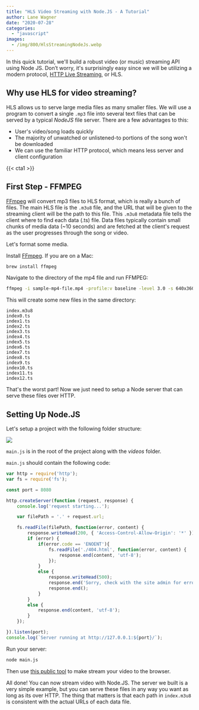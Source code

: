 ```yaml
---
title: "HLS Video Streaming with Node.JS - A Tutorial"
author: Lane Wagner
date: "2020-07-28"
categories: 
  - "javascript"
images:
  - /img/800/HlsStreamingNodeJs.webp
---
```


In this quick tutorial, we'll build a robust video (or music) streaming API using Node JS. Don’t worry, it's surprisingly easy since we will be utilizing a modern protocol, [HTTP Live Streaming](https://en.wikipedia.org/wiki/HTTP_Live_Streaming), or HLS.

## Why use HLS for video streaming?

HLS allows us to serve large media files as many smaller files. We will use a program to convert a single `.mp3` file into several text files that can be served by a typical _NodeJS_ file server. There are a few advantages to this:

- User's video/song loads quickly
- The majority of unwatched or unlistened-to portions of the song won't be downloaded
- We can use the familiar HTTP protocol, which means less server and client configuration

{{< cta1 >}}

## First Step - FFMPEG

[FFmpeg](https://www.ffmpeg.org/) will convert mp3 files to HLS format, which is really a bunch of files. The main HLS file is the `.m3u8` file, and the URL that will be given to the streaming client will be the path to this file. This `.m3u8` metadata file tells the client where to find each data (.ts) file. Data files typically contain small chunks of media data (~10 seconds) and are fetched at the client's request as the user progresses through the song or video.

Let's format some media.

Install [FFmpeg](https://www.ffmpeg.org/). If you are on a Mac:

```bash
brew install ffmpeg
```

Navigate to the directory of the mp4 file and run FFMPEG:

```bash
ffmpeg -i sample-mp4-file.mp4 -profile:v baseline -level 3.0 -s 640x360 -start_number 0 -hls_time 10 -hls_list_size 0 -f hls index.m3u8
```

This will create some new files in the same directory:

```
index.m3u8
index0.ts
index1.ts
index2.ts
index3.ts
index4.ts
index5.ts
index6.ts
index7.ts
index8.ts
index9.ts
index10.ts
index11.ts
index12.ts
```

That's the worst part! Now we just need to setup a Node server that can serve these files over HTTP.

## Setting Up Node.JS

Let's setup a project with the following folder structure:

![](/img/800/Screen-Shot-2020-07-28-at-8.24.48-AM.png)

`main.js` is in the root of the project along with the _videos_ folder.

`main.js` should contain the following code:

```js
var http = require('http');
var fs = require('fs');

const port = 8080

http.createServer(function (request, response) {
    console.log('request starting...');

    var filePath = '.' + request.url;

    fs.readFile(filePath, function(error, content) {
        response.writeHead(200, { 'Access-Control-Allow-Origin': '*' });
        if (error) {
            if(error.code == 'ENOENT'){
                fs.readFile('./404.html', function(error, content) {
                    response.end(content, 'utf-8');
                });
            }
            else {
                response.writeHead(500);
                response.end('Sorry, check with the site admin for error: '+error.code+' ..\n');
                response.end(); 
            }
        }
        else {
            response.end(content, 'utf-8');
        }
    });

}).listen(port);
console.log(`Server running at http://127.0.0.1:${port}/`);
```

Run your server:

```bash
node main.js
```

Then use [this public tool](https://hls-js-dev.netlify.app/demo/) to make stream your video to the browser.

All done! You can now stream video with Node.JS. The server we built is a very simple example, but you can serve these files in any way you want as long as its over HTTP. The thing that matters is that each path in `index.m3u8` is consistent with the actual URLs of each data file.
